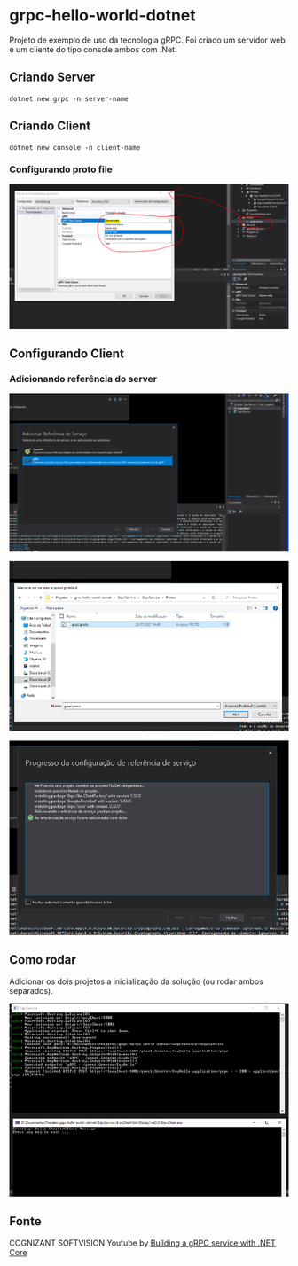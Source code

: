 # grpc-hello-world-dotnet

Projeto de exemplo de uso da tecnologia gRPC. Foi criado um servidor web e um cliente do tipo console ambos com .Net.

## Criando Server

    dotnet new grpc -n server-name

## Criando Client

    dotnet new console -n client-name

### Configurando proto file

![image](resources/config-proto.png)

## Configurando Client

### Adicionando referência do server

![image](resources/add-service.png)

![image](resources/select-proto-file.png)

![image](resources/auto-install-lib.png)

## Como rodar

Adicionar os dois projetos a inicialização da solução (ou rodar ambos separados).

![image](resources/server-and-client.png)

## Fonte

COGNIZANT SOFTVISION Youtube by [Building a gRPC service with .NET Core](https://youtu.be/5jsp1pN9nVg)
